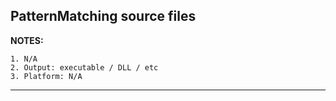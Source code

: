 ## PatternMatching source files

**NOTES:**

    1. N/A
    2. Output: executable / DLL / etc
    3. Platform: N/A
***
